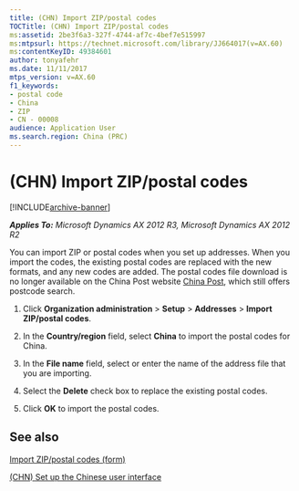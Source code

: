 ```yaml
---
title: (CHN) Import ZIP/postal codes
TOCTitle: (CHN) Import ZIP/postal codes
ms:assetid: 2be3f6a3-327f-4744-af7c-4bef7e515997
ms:mtpsurl: https://technet.microsoft.com/library/JJ664017(v=AX.60)
ms:contentKeyID: 49384601
author: tonyafehr
ms.date: 11/11/2017
mtps_version: v=AX.60
f1_keywords:
- postal code
- China
- ZIP
- CN - 00008
audience: Application User
ms.search.region: China (PRC)
---
```


# (CHN) Import ZIP/postal codes 


[!INCLUDE[archive-banner](includes/archive-banner.md)]


_**Applies To:** Microsoft Dynamics AX 2012 R3, Microsoft Dynamics AX 2012 R2_

You can import ZIP or postal codes when you set up addresses. When you import the codes, the existing postal codes are replaced with the new formats, and any new codes are added. The postal codes file download is no longer available on the China Post website [China Post](http://cpdc.chinapost.com.cn/web/), which still offers postcode search.

1.  Click **Organization administration** \> **Setup** \> **Addresses** \> **Import ZIP/postal codes**.

2.  In the **Country/region** field, select **China** to import the postal codes for China.

3.  In the **File name** field, select or enter the name of the address file that you are importing.

4.  Select the **Delete** check box to replace the existing postal codes.

5.  Click **OK** to import the postal codes.

## See also

[Import ZIP/postal codes (form)](https://technet.microsoft.com/library/aa591460\(v=ax.60\))

[(CHN) Set up the Chinese user interface](chn-set-up-the-chinese-user-interface.md)

  



